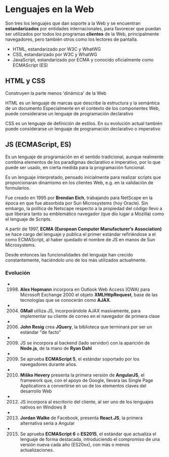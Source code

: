 # Lenguajes en la Web

Son tres los lenguajes que dan soporte a la Web y se encuentran **estandarizados** por entidades internacionales, para favorecer que puedan ser utilizados por todos los programas **clientes** de la Web, principalmente navegadores, pero también otros como los lectores de pantalla. 

- HTML, estandarizado por W3C y WhatWG
- CSS, estandarizado por W3C y WhatWG
- JavaScript, estandarizado por ECMA y conocido oficialmente como ECMAScript (ES)

## HTML y CSS

Construyen la parte menos 'dinámica' de la Web

HTML es un lenguaje de marcas que describe la estructura y la semántica de un documento
Especialmente en el contexto de los componentes Web, puede considerarse un lenguaje de programación declarativo

CSS es un lenguaje de definición de estilos.
En su evolución actual también puede considerarse un lenguaje de programación declarativo o imperativo

## JS (ECMAScript, ES)

Es un lenguaje de programación en el sentido tradicional, aunque realmente combina elementos de los paradigmas declarativo e imperativo, por lo que puede ser usado, en cierta medida para la programación funcional.

Es un lenguaje interpretado, pensado inicialmente para realizar scripts que proporcionaran dinamismo en los clientes Web, e.g. en la validación de formularios.

Fue creado en 1995 por **Brendan Eich**, trabajando para NetScape en la época en que fue absorbida por Sun Microsystems (hoy Oracle). Sin embargo, la política de Netscape respecto a la propiedad del código llevo a que liberara tanto su emblemático navegador (que dío lugar a Mozilla) como el lenguaje de Scripts.

A partir de 1997, **ECMA (European Computer Manufacturer’s Association)** se hace cargo del lenguaje y publica el primer estándar refiriéndose a el como ECMAScript, al haber quedado el nombre de JS en manos de Sun Microsystems.

Desde entonces las funcionalidades del lenguaje han crecido constantemente, haciéndolo uno de los más utilizados actualmente.

### Evolución

- 1998. **Alex Hopmann** incorpora en Outlook Web Access (OWA) para Microsoft Exchange 2000 el objeto **XMLHttpRequest**, base de las tecnologías que se conocerán como **AJAX**.
- 2004. **GMail** utiliza JS, incorporándole AJAX masivamente, para implementar su cliente de correo en el navegador de primera clase
- 2006. **John Resig** crea **JQuery**, la biblioteca que terminará por ser un estándar "de facto"
- 2009. JS se incorpora al backend (lado servidor) con la aparición de **Node.js**, de la mano de **Ryan Dahl**
- 2009. Se aprueba **ECMAScript 5**, el estándar soportado por los navegadores durante años.
- 2010. **Miško Hevery** presenta la primera versión de **AngularJS**, el framework que, con el apoyo de Google, llevara las Single Page Applications a convertirse en uo de los elementos claves del desarrollo Web 
- 2012. JS incorpora al escritorio del cliente, al ser uno de los lenguajes nativos en Windows 8
- 2013. **Jordan Walke** de Facebook, presenta **React.JS**, la primera alternativa seria a Angular
- 2015. Se aprueba **ECMAScript 6** o **ES2015**, el estándar que actualiza el lenguaje de forma destacada, introduciendo el compromiso de una versión nueva cada año (ES20xx), con más o menos actualizaciones.
